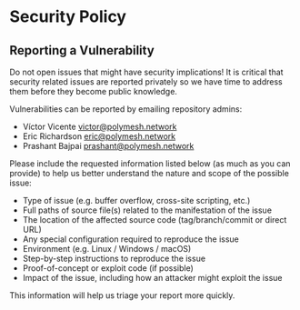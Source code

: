 # Security Policy

## Reporting a Vulnerability

Do not open issues that might have security implications! It is critical that security related issues are reported privately so we have time to address them before they become public knowledge.

Vulnerabilities can be reported by emailing repository admins:

- Víctor Vicente victor@polymesh.network
- Eric Richardson eric@polymesh.network
- Prashant Bajpai prashant@polymesh.network

Please include the requested information listed below (as much as you can provide) to help us better understand the nature and scope of the possible issue:

- Type of issue (e.g. buffer overflow, cross-site scripting, etc.)
- Full paths of source file(s) related to the manifestation of the issue
- The location of the affected source code (tag/branch/commit or direct URL)
- Any special configuration required to reproduce the issue
- Environment (e.g. Linux / Windows / macOS)
- Step-by-step instructions to reproduce the issue
- Proof-of-concept or exploit code (if possible)
- Impact of the issue, including how an attacker might exploit the issue

This information will help us triage your report more quickly.
